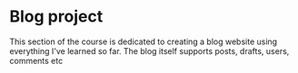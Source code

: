 # Blog project

This section of the course is dedicated to creating a blog website using everything I've learned so far. The blog itself supports posts, drafts, users, comments etc
